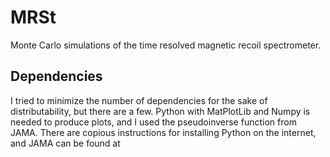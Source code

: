 # MRSt

Monte Carlo simulations of the time resolved magnetic recoil spectrometer.

## Dependencies

I tried to minimize the number of dependencies for the sake of distributability, but there
are a few. Python with MatPlotLib and Numpy is needed to produce plots, and I used the
pseudoinverse function from JAMA. There are copious instructions for installing Python on
the internet, and JAMA can be found at 
